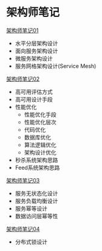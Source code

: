 # 架构师笔记



[架构师笔记01](https://github.com/richenlin/DayDayUp/blob/master/%E6%9E%B6%E6%9E%84%E5%B8%88/%E6%9E%B6%E6%9E%84%E5%B8%88%E7%AC%94%E8%AE%B001.md)

* 水平分层架构设计
* 面向服务架构设计
* 微服务架构设计
* 服务网格架构设计(Service Mesh)

[架构师笔记02](https://github.com/richenlin/DayDayUp/blob/master/%E6%9E%B6%E6%9E%84%E5%B8%88/%E6%9E%B6%E6%9E%84%E5%B8%88%E7%AC%94%E8%AE%B002.md)

* 高可用评估方式
* 高可用设计手段
* 性能优化
  * 性能优化手段
  * 性能优化层次
  * 代码优化
  * 数据库优化
  * 算法逻辑优化
  * 架构设计优化
* 秒杀系统架构思路
* Feed系统架构思路

[架构师笔记03](https://github.com/richenlin/DayDayUp/blob/master/%E6%9E%B6%E6%9E%84%E5%B8%88/%E6%9E%B6%E6%9E%84%E5%B8%88%E7%AC%94%E8%AE%B003.md)

* 服务无状态化设计
* 服务负载均衡设计
* 服务幂等设计
* 数据访问层幂等性

[架构师笔记04](https://github.com/richenlin/DayDayUp/blob/master/%E6%9E%B6%E6%9E%84%E5%B8%88/%E6%9E%B6%E6%9E%84%E5%B8%88%E7%AC%94%E8%AE%B004.md)

* 分布式锁设计

